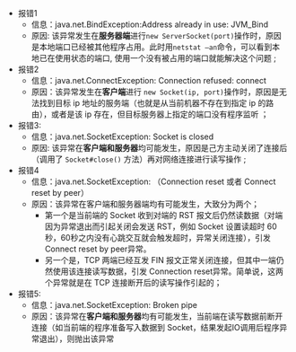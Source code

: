 - 报错1
  - 信息：java.net.BindException:Address already in use: JVM_Bind 
  - 原因: 该异常发生在**服务器端**进行`new ServerSocket(port)`操作时，原因是本地端口已经被其他程序占用。此时用`netstat –an`命令，可以看到本地已在使用状态的端口, 使用一个没有被占用的端口就能解决这个问题 ;
- 报错2
  - 信息：java.net.ConnectException: Connection refused: connect 
  - 原因：该异常发生在**客户端**进行 `new Socket(ip, port)`操作时，原因是无法找到目标 ip 地址的服务端（也就是从当前机器不存在到指定 ip 的路由），或者是该 ip 存在，但目标服务器上指定的端口没有程序监听 ；
- 报错3:
  - 信息：java.net.SocketException: Socket is closed 
  - 原因: 该异常在**客户端和服务器**均可能发生，原因是己方主动关闭了连接后（调用了 `Socket#close()` 方法）再对网络连接进行读写操作 ;
- 报错4
  - 信息：java.net.SocketException: （Connection reset 或者 Connect reset by peer） 
  - 原因：该异常在客户端和服务器端均有可能发生，大致分为两个；
    - 第一个是当前端的 Socket 收到对端的 RST 报文后仍然读数据（对端因为异常退出而引起关闭会发送 RST，例如 Socket 设置读超时 60 秒，60秒之内没有心跳交互就会触发超时，异常关闭连接），引发 Connect reset by peer异常。
    - 另一个是，TCP 两端已经互发 FIN 报文正常关闭连接，但其中一端仍然使用该连接读写数据，引发 Connection reset异常。简单说，这两个异常就是在 TCP 连接断开后的读写操作引起的；
- 报错5:
  - 信息：java.net.SocketException: Broken pipe 
  - 原因：该异常在**客户端和服务器**均有可能发生，当前端在读写数据前断开连接（如当前端的程序准备写入数据到 Socket，结果发起IO调用后程序异常退出），则抛出该异常 